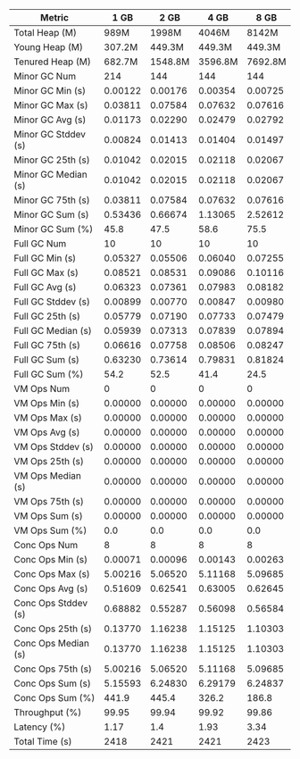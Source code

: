 | Metric | 1 GB | 2 GB | 4 GB | 8 GB |
|------|----|----|----|----|
| Total Heap (M) | 989M | 1998M | 4046M | 8142M |
| Young Heap (M) | 307.2M | 449.3M | 449.3M | 449.3M |
| Tenured Heap (M) | 682.7M | 1548.8M | 3596.8M | 7692.8M |
| Minor GC Num | 214 | 144 | 144 | 144 |
| Minor GC Min (s) | 0.00122 | 0.00176 | 0.00354 | 0.00725 |
| Minor GC Max (s) | 0.03811 | 0.07584 | 0.07632 | 0.07616 |
| Minor GC Avg (s) | 0.01173 | 0.02290 | 0.02479 | 0.02792 |
| Minor GC Stddev (s) | 0.00824 | 0.01413 | 0.01404 | 0.01497 |
| Minor GC 25th (s) | 0.01042 | 0.02015 | 0.02118 | 0.02067 |
| Minor GC Median (s) | 0.01042 | 0.02015 | 0.02118 | 0.02067 |
| Minor GC 75th (s) | 0.03811 | 0.07584 | 0.07632 | 0.07616 |
| Minor GC Sum (s) | 0.53436 | 0.66674 | 1.13065 | 2.52612 |
| Minor GC Sum (%) | 45.8 | 47.5 | 58.6 | 75.5 |
| Full GC Num | 10 | 10 | 10 | 10 |
| Full GC Min (s) | 0.05327 | 0.05506 | 0.06040 | 0.07255 |
| Full GC Max (s) | 0.08521 | 0.08531 | 0.09086 | 0.10116 |
| Full GC Avg (s) | 0.06323 | 0.07361 | 0.07983 | 0.08182 |
| Full GC Stddev (s) | 0.00899 | 0.00770 | 0.00847 | 0.00980 |
| Full GC 25th (s) | 0.05779 | 0.07190 | 0.07733 | 0.07479 |
| Full GC Median (s) | 0.05939 | 0.07313 | 0.07839 | 0.07894 |
| Full GC 75th (s) | 0.06616 | 0.07758 | 0.08506 | 0.08247 |
| Full GC Sum (s) | 0.63230 | 0.73614 | 0.79831 | 0.81824 |
| Full GC Sum (%) | 54.2 | 52.5 | 41.4 | 24.5 |
| VM Ops Num | 0 | 0 | 0 | 0 |
| VM Ops Min (s) | 0.00000 | 0.00000 | 0.00000 | 0.00000 |
| VM Ops Max (s) | 0.00000 | 0.00000 | 0.00000 | 0.00000 |
| VM Ops Avg (s) | 0.00000 | 0.00000 | 0.00000 | 0.00000 |
| VM Ops Stddev (s) | 0.00000 | 0.00000 | 0.00000 | 0.00000 |
| VM Ops 25th (s) | 0.00000 | 0.00000 | 0.00000 | 0.00000 |
| VM Ops Median (s) | 0.00000 | 0.00000 | 0.00000 | 0.00000 |
| VM Ops 75th (s) | 0.00000 | 0.00000 | 0.00000 | 0.00000 |
| VM Ops Sum (s) | 0.00000 | 0.00000 | 0.00000 | 0.00000 |
| VM Ops Sum (%) | 0.0 | 0.0 | 0.0 | 0.0 |
| Conc Ops Num | 8 | 8 | 8 | 8 |
| Conc Ops Min (s) | 0.00071 | 0.00096 | 0.00143 | 0.00263 |
| Conc Ops Max (s) | 5.00216 | 5.06520 | 5.11168 | 5.09685 |
| Conc Ops Avg (s) | 0.51609 | 0.62541 | 0.63005 | 0.62645 |
| Conc Ops Stddev (s) | 0.68882 | 0.55287 | 0.56098 | 0.56584 |
| Conc Ops 25th (s) | 0.13770 | 1.16238 | 1.15125 | 1.10303 |
| Conc Ops Median (s) | 0.13770 | 1.16238 | 1.15125 | 1.10303 |
| Conc Ops 75th (s) | 5.00216 | 5.06520 | 5.11168 | 5.09685 |
| Conc Ops Sum (s) | 5.15593 | 6.24830 | 6.29179 | 6.24837 |
| Conc Ops Sum (%) | 441.9 | 445.4 | 326.2 | 186.8 |
| Throughput (%) | 99.95 | 99.94 | 99.92 | 99.86 |
| Latency (%) | 1.17 | 1.4 | 1.93 | 3.34 |
| Total Time (s) | 2418 | 2421 | 2421 | 2423 |
